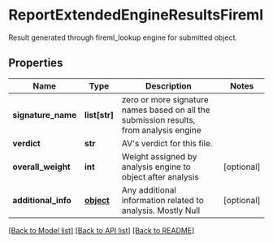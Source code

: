 # ReportExtendedEngineResultsFireml

Result generated through fireml_lookup engine for submitted object.
## Properties
Name | Type | Description | Notes
------------ | ------------- | ------------- | -------------
**signature_name** | **list[str]** | zero or more signature names based on all the submission results, from analysis engine | 
**verdict** | **str** | AV&#39;s verdict for this file. | 
**overall_weight** | **int** | Weight assigned by analysis engine to object after analysis | [optional] 
**additional_info** | [**object**](.md) | Any additional information related to analysis. Mostly Null | [optional] 

[[Back to Model list]](../README.md#documentation-for-models) [[Back to API list]](../README.md#documentation-for-api-endpoints) [[Back to README]](../README.md)


